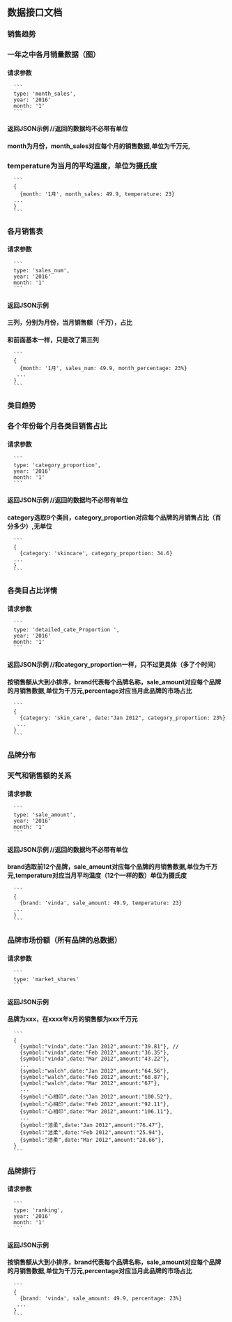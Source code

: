 ## 数据接口文档

### 销售趋势
### 一年之中各月销量数据（图）
#### 请求参数
      ```
      type: 'month_sales',
      year: '2016'
      month: '1'
      ```
#### 返回JSON示例 //返回的数据均不必带有单位
#### month为月份，month_sales对应每个月的销售数据,单位为千万元,
###  temperature为当月的平均温度，单位为摄氏度
      ```
      {
        {month: '1月', month_sales: 49.9, temperature: 23}  
      ...                                                   
      }
      ```

### 各月销售表
#### 请求参数
      ```
      type: 'sales_num',
      year: '2016'
      month: '1'
      ```
#### 返回JSON示例
#### 三列，分别为月份，当月销售额（千万），占比
#### 和前面基本一样，只是改了第三列
      ```
      {
        {month: '1月', sales_num: 49.9, month_percentage: 23%}  
       ...                                                    
      }
      ```


### 类目趋势
### 各个年份每个月各类目销售占比
#### 请求参数
      ```
      type: 'category_proportion',
      year: '2016'
      month: '1'
      ```
#### 返回JSON示例 //返回的数据均不必带有单位
#### category选取9个类目，category_proportion对应每个品牌的月销售占比（百分多少）,无单位
      ```
      {
        {category: 'skincare', category_proportion: 34.6}  
      ...                                                   
      }
      ```
### 各类目占比详情
#### 请求参数
      ```
      type: 'detailed_cate_Proportion ',
      year: '2016'
      month: '1'
      ```
#### 返回JSON示例 //和category_proportion一样，只不过更具体（多了个时间）
#### 按销售额从大到小排序，brand代表每个品牌名称，sale_amount对应每个品牌的月销售数据,单位为千万元,percentage对应当月此品牌的市场占比
      ```
      {
        {category: 'skin_care', date:"Jan 2012", category_proportion: 23%}  
       ...                                                    
      }
      ```


### 品牌分布
### 天气和销售额的关系
#### 请求参数
      ```
      type: 'sale_amount',
      year: '2016'
      month: '1'
      ```
#### 返回JSON示例 //返回的数据均不必带有单位
#### brand选取前12个品牌，sale_amount对应每个品牌的月销售数据,单位为千万元,temperature对应当月平均温度（12个一样的数）单位为摄氏度
      ```
      {
        {brand: 'vinda', sale_amount: 49.9, temperature: 23}  
      ...                                                   
      }
      ```
### 品牌市场份额（所有品牌的总数据）
#### 请求参数
      ```
      type: 'market_shares'
      ```
#### 返回JSON示例
#### 品牌为xxx，在xxxx年x月的销售额为xxx千万元
      ```
      {
        {symbol:"vinda",date:"Jan 2012",amount:"39.81"}, //
        {symbol:"vinda",date:"Feb 2012",amount:"36.35"},
        {symbol:"vinda",date:"Mar 2012",amount:"43.22"},
        ...
        {symbol:"walch",date:"Jan 2012",amount:"64.56"},
        {symbol:"walch",date:"Feb 2012",amount:"68.87"},
        {symbol:"walch",date:"Mar 2012",amount:"67"},
        ...
        {symbol:"心相印",date:"Jan 2012",amount:"100.52"},
        {symbol:"心相印",date:"Feb 2012",amount:"92.11"},
        {symbol:"心相印",date:"Mar 2012",amount:"106.11"},
        ...
        {symbol:"洁柔",date:"Jan 2012",amount:"76.47"},
        {symbol:"洁柔",date:"Feb 2012",amount:"25.94"},
        {symbol:"洁柔",date:"Mar 2012",amount:"28.66"},
      }
      ```
### 品牌排行
#### 请求参数
      ```
      type: 'ranking',
      year: '2016'
      month: '1'
      ```
#### 返回JSON示例
#### 按销售额从大到小排序，brand代表每个品牌名称，sale_amount对应每个品牌的月销售数据,单位为千万元,percentage对应当月此品牌的市场占比
      ```
      {
        {brand: 'vinda', sale_amount: 49.9, percentage: 23%}  
       ...                                                    
      }
      ```
